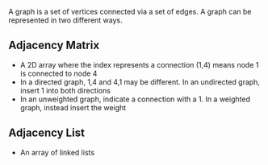 A graph is a set of vertices connected via a set of edges. A graph can be represented in two different ways.
## Adjacency Matrix
- A 2D array where the index represents a connection (1,4) means node 1 is connected to node 4
- In a directed graph, 1,4 and 4,1 may be different. In an undirected graph, insert 1 into both directions
- In an unweighted graph, indicate a connection with a 1. In a weighted graph, instead insert the weight
## Adjacency List
- An array of linked lists